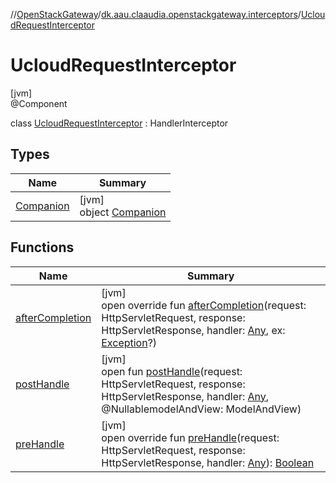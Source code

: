//[OpenStackGateway](../../../index.md)/[dk.aau.claaudia.openstackgateway.interceptors](../index.md)/[UcloudRequestInterceptor](index.md)

# UcloudRequestInterceptor

[jvm]\
@Component

class [UcloudRequestInterceptor](index.md) : HandlerInterceptor

## Types

| Name | Summary |
|---|---|
| [Companion](-companion/index.md) | [jvm]<br>object [Companion](-companion/index.md) |

## Functions

| Name | Summary |
|---|---|
| [afterCompletion](after-completion.md) | [jvm]<br>open override fun [afterCompletion](after-completion.md)(request: HttpServletRequest, response: HttpServletResponse, handler: [Any](https://kotlinlang.org/api/latest/jvm/stdlib/kotlin/-any/index.html), ex: [Exception](https://kotlinlang.org/api/latest/jvm/stdlib/kotlin/-exception/index.html)?) |
| [postHandle](index.md#1311825769%2FFunctions%2F-1216412040) | [jvm]<br>open fun [postHandle](index.md#1311825769%2FFunctions%2F-1216412040)(request: HttpServletRequest, response: HttpServletResponse, handler: [Any](https://kotlinlang.org/api/latest/jvm/stdlib/kotlin/-any/index.html), @NullablemodelAndView: ModelAndView) |
| [preHandle](pre-handle.md) | [jvm]<br>open override fun [preHandle](pre-handle.md)(request: HttpServletRequest, response: HttpServletResponse, handler: [Any](https://kotlinlang.org/api/latest/jvm/stdlib/kotlin/-any/index.html)): [Boolean](https://kotlinlang.org/api/latest/jvm/stdlib/kotlin/-boolean/index.html) |
